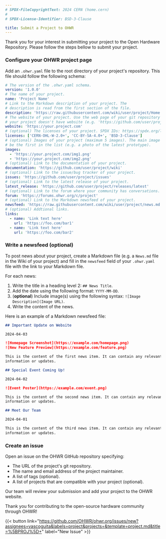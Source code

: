 ```yaml
---
# SPDX-FileCopyrightText: 2024 CERN (home.cern)
#
# SPDX-License-Identifier: BSD-3-Clause

title: Submit a Project to OHWR
---
```


Thank you for your interest in submitting your project to the Open Hardware
Repository. Please follow the steps bellow to submit your project.

### Configure your OHWR project page

Add an `.ohwr.yaml` file to the root directory of your project's repository.
This file should follow the following schema:

```yaml
# The version of the .ohwr.yaml schema.
version: '1.0.0'
# The name of your project.
name: 'Project Name'
# Link to the Markdown description of your project. The
# description is read from the first section of the file.
description: 'https://raw.githubusercontent.com/wiki/user/project/Home.md'
# The website of your project. Use the web page of your git repository if
# your project doesn't have website (e.g. 'https://github.com/user/project').
website: 'https://your.project.com'
# (optional) The licenses of your project. SPDX IDs: https://spdx.org/licenses.
licenses: ['CERN-OHL-W-2.0+', 'CC-BY-SA-4.0+', 'BSD-3-Clause']
# (optional) Images of your project (maximum 5 images). The main image should
# be the first in the list (e.g. a photo of the latest prototype).
images:
  - 'https://your.project.com/img1.png'
  - 'https://your.project.com/img2.png'
# (optional) Link to the documentation of your project.
documentation: 'https://github.com/user/project/wiki'
# (optional) Link to the issue/bug tracker of your project.
issues: 'https://github.com/user/project/issues'
# (optional) Link to the latest release of your project.
latest_release: 'https://github.com/user/project/releases/latest'
# (optional) Link to the forum where your community has conversations.
forum: 'https://forums.ohwr.org/c/project'
# (optional) Link to the Markdown newsfeed of your project.
newsfeed: 'https://raw.githubusercontent.com/wiki/user/project/news.md'
# (optional) Addtional links.
links:
  - name: 'Link text here'
    url: 'https://foo.com/bar1'
  - name: 'Link text here'
    url: 'https://foo.com/bar2'
```

### Write a newsfeed (**optional**)

To post news about your project, create a Markdown file (e.g. a `News.md` file
in the Wiki of your project) and fill in the `newsfeed` field of your
`.ohwr.yaml` file with the link to your Markdown file.

For each news:

  1. Write the title in a heading level 2: `## News Title`.
  2. Add the date using the following format: `YYYY-MM-DD`.
  3. (**optional**) Include image(s) using the following syntax:
     `![Image Description](Image URL)`.
  4. Write the content of the news.

Here is an example of a Markdown newsfeed file:

```markdown
## Important Update on Website

2024-04-03

![Homepage Screenshot](https://example.com/homepage.png)
![New Feature Preview](https://example.com/feature.png)

This is the content of the first news item. It can contain any relevant
information or updates.

## Special Event Coming Up!

2024-04-02

![Event Poster](https://example.com/event.png)

This is the content of the second news item. It can contain any relevant
information or updates.

## Meet Our Team

2024-04-01

This is the content of the third news item. It can contain any relevant
information or updates.
```

### Create an issue

Open an issue on the OHWR GitHub repository specifying:

* The URL of the project's git repository.
* The name and email address of the project maintainer.
* A list of tags (optional).
* A list of projects that are compatible with your project (optional).

Our team will review your submission and add your project to the OHWR website.

Thank you for contributing to the open-source hardware community through OHWR!

{{< button link="https://github.com/OHWR/ohwr.org/issues/new?assignees=vascoguita&labels=project&projects=&template=project.md&title=%5BPROJ%5D+" label="New Issue" >}} <!-- markdownlint-disable-line MD013 MD034 -->

